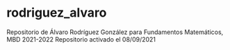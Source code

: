 # rodriguez_alvaro
 Repositorio de Álvaro Rodríguez González para Fundamentos Matemáticos, MBD 2021-2022
 Repositorio activado el 08/09/2021

